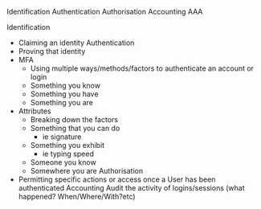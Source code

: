 Identification
Authentication
Authorisation
Accounting
	AAA

Identification
- Claiming an identity
Authentication
- Proving that identity
- MFA
	- Using multiple ways/methods/factors to authenticate an account or login
	- Something you know
	- Something you have 
	- Something you are
- Attributes
	- Breaking down the factors
	- Something that you can do 
		- ie signature
	- Something you exhibit
		- ie typing speed
	- Someone you know
	- Somewhere you are
Authorisation
- Permitting specific actions or access once a User has been authenticated
Accounting
	Audit the activity of logins/sessions (what happened? When/Where/With?etc)

